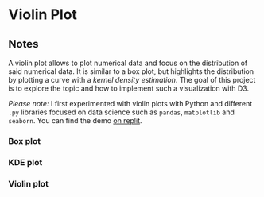 # Violin Plot

<!-- ## [Live Demo](LIVE_DEMO_URL) -->

## Notes

A violin plot allows to plot numerical data and focus on the distribution of said numerical data. It is similar to a box plot, but highlights the distribution by plotting a curve with a _kernel density estimation_. The goal of this project is to explore the topic and how to implement such a visualization with D3.

_Please note:_ I first experimented with violin plots with Python and different `.py` libraries focused on data science such as `pandas`, `matplotlib` and `seaborn`. You can find the demo [on replit](https://replit.com/@borntofrappe/Perception-of-probability).

### Box plot

### KDE plot

### Violin plot
